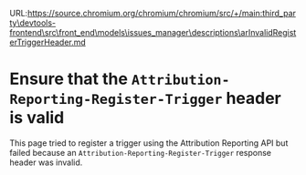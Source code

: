 URL:https://source.chromium.org/chromium/chromium/src/+/main:third_party\devtools-frontend\src\front_end\models\issues_manager\descriptions\arInvalidRegisterTriggerHeader.md
# Ensure that the `Attribution-Reporting-Register-Trigger` header is valid

This page tried to register a trigger using the Attribution Reporting API but
failed because an `Attribution-Reporting-Register-Trigger` response header was
invalid.
